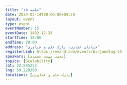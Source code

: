 ```yaml
---
title: "جلسه ۱۵"
date: 2024-03-14T00:00:00+04:30
layout: event
type: event
eventNumber: 15
eventDate: 1402-12-24
startTime: 18:00
endTime: 20:00
address: "خیابان غفاری، پارک علم و فناوری"
registerLink: https://evand.com/events/birjandlug-15
speakers: [محمد مهدی محمدی]
topics: [Scalability]
lat: 32.845253
lng: 59.229300
locations: [پارک علم و فناوری]
---
```


